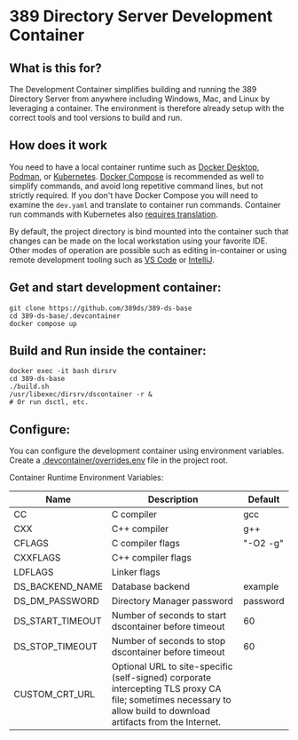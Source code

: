 # 389 Directory Server Development Container

## What is this for?
The Development Container simplifies building and running the 389 Directory Server from anywhere including Windows, Mac, and Linux by leveraging a container. The environment is therefore already setup with the correct tools and tool versions to build and run.

## How does it work
You need to have a local container runtime such as [Docker Desktop](https://www.docker.com/products/docker-desktop/), [Podman](https://podman.io/), or [Kubernetes](https://kubernetes.io/). [Docker Compose](https://docs.docker.com/compose/) is recommended as well to simplify commands, and avoid long repetitive command lines, but not strictly required. If you don't have Docker Compose you will need to examine the `dev.yaml` and translate to container run commands. Container run commands with Kubernetes also [requires translation](https://kubernetes.io/docs/reference/kubectl/docker-cli-to-kubectl/).

By default, the project directory is bind mounted into the container such that changes can be made on the local workstation using your favorite IDE.  Other modes of operation are possible such as editing in-container or using remote development tooling such as [VS Code](https://code.visualstudio.com/docs/remote/remote-overview) or [IntelliJ](https://www.jetbrains.com/remote-development/).

## Get and start development container:
```
git clone https://github.com/389ds/389-ds-base
cd 389-ds-base/.devcontainer
docker compose up
```

## Build and Run inside the container:
```
docker exec -it bash dirsrv
cd 389-ds-base
./build.sh
/usr/libexec/dirsrv/dscontainer -r &
# Or run dsctl, etc.
```

## Configure:
You can configure the development container using environment variables.  Create a [.devcontainer/overrides.env](https://docs.docker.com/compose/environment-variables/set-environment-variables/) file in the project root.

Container Runtime Environment Variables:

| Name               | Description                                                                                                                                                       | Default  | 
|--------------------|-------------------------------------------------------------------------------------------------------------------------------------------------------------------|----------|
| CC                 | C compiler                                                                                                                                                        | gcc      |
| CXX                | C++ compiler                                                                                                                                                      | g++      |
| CFLAGS             | C compiler flags                                                                                                                                                  | "-O2 -g" |
| CXXFLAGS           | C++ compiler flags                                                                                                                                                |          |
| LDFLAGS            | Linker flags                                                                                                                                                      |          |
| DS_BACKEND_NAME    | Database backend                                                                                                                                                  | example  |
| DS_DM_PASSWORD     | Directory Manager password                                                                                                                                        | password |
| DS_START_TIMEOUT   | Number of seconds to start dscontainer before timeout                                                                                                             | 60       |
| DS_STOP_TIMEOUT    | Number of seconds to stop dscontainer before timeout                                                                                                              | 60       |
| CUSTOM_CRT_URL     | Optional URL to site-specific (self-signed) corporate intercepting TLS proxy CA file; sometimes necessary to allow build to download artifacts from the Internet. |          |
